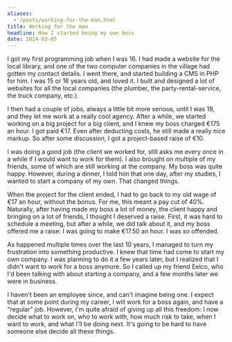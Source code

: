 ```yaml
---
aliases:
  - /posts/working-for-the-man.html
title: Working for the man
headline: How I started being my own boss
date: 2014-03-05
---
```



I got my first programming job when I was 16. I had made a website for the local library, and one of the two computer companies in the village had gotten my contact details. I went there, and started building a CMS in PHP for him. I was 15 or 16 years old, and loved it. I built and designed a lot of websites for all the local companies (the plumber, the party-rental-service, the truck company, etc.).

I then had a couple of jobs, always a little bit more serious, until I was 19, and they let me work at a really cool agency. After a while, we started working on a big project for a big client, and I knew my boss charged €175 an hour. I got paid €17. Even after deducting costs, he still made a really nice markup. So after some discussion, I got a project-based raise of €10.

I was doing a good job (the client we worked for, still asks me every once in a while if I would want to work for them). I also brought on multiple of my friends, some of which are still working at the company. My boss was quite happy. However, during a dinner, I told him that one day, after my studies, I wanted to start a company of my own. That changed things.

When the project for the client ended, I had to go back to my old wage of €17 an hour, without the bonus. For me, this meant a pay cut of 40%. Naturally, after having made my boss a lot of money, the client happy and bringing on a lot of friends, I thought I deserved a raise. First, it was hard to schedule a meeting, but after a while, we did talk about it, and my boss offered me a raise: I was going to make €17.50 an hour. I was *so* offended.

As happened multiple times over the last 10 years, I managed to turn my frustration into something productive. I knew that time had come to start my own company. I was planning to do it a few years later, but I realized that I didn't want to work for a boss anymore. So I called up my friend Eelco, who I'd been talking with about starting a company, and a few months later we were in business.

I haven't been an employee since, and can't imagine being one. I expect that at some point during my career, I will work for a boss again, and have a “regular” job. However, I'm quite afraid of giving up all this freedom: I now decide what to work on, who to work with, how much risk to take, when I want to work, and what I'll be doing next. It's going to be hard to have someone else decide all these things.

